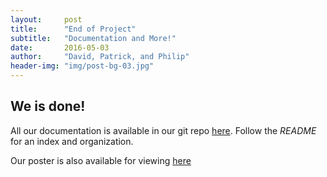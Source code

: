 ```yaml
---
layout:     post
title:      "End of Project"
subtitle:   "Documentation and More!"
date:       2016-05-03
author:     "David, Patrick, and Philip"
header-img: "img/post-bg-03.jpg"
---
```



## We is done!

All our documentation is available in our git repo [here](https://github.com/neuralolin/DataScience16FinalProject). Follow the *README* for an index and organization.

Our poster is also available for viewing [here]()